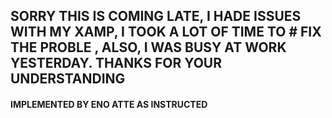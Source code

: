 
## SORRY THIS IS COMING LATE, I HADE ISSUES WITH MY XAMP, I TOOK A LOT OF TIME TO # FIX THE PROBLE , ALSO, I WAS BUSY AT WORK YESTERDAY. THANKS FOR YOUR UNDERSTANDING
#### IMPLEMENTED BY ENO ATTE AS INSTRUCTED

